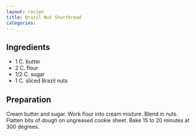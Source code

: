 ```yaml
---
layout: recipe
title: Brazil Nut Shortbread
categories:
---
```


## Ingredients

- 1 C. butter
- 2 C. flour
- 1/2 C. sugar
- 1 C. sliced Brazil nuts

## Preparation

Cream butter and sugar.  Work flour into cream mixture.  Blend in nuts.  Flatten bits of dough on ungreased cookie sheet.  Bake 15 to 20 minutes at 300 degrees.